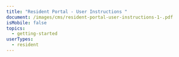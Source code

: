 ```yaml
---
title: "Resident Portal - User Instructions "
document: /images/cms/resident-portal-user-instructions-1-.pdf
isMobile: false
topics:
  - getting-started
userTypes:
  - resident
---
```

